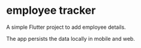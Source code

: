 # employee tracker

A simple Flutter project to add employee details.

The app persists the data locally in mobile and web.
